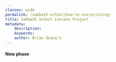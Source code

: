 ```yaml
---
classes: wide
permalink: /sabbath-school/how-to-use/printing/
title: Sabbath School Lessons Project
metadata:
    description: 
    keywords: 
    author: Brian Onang'o
---
```


#### New phase

